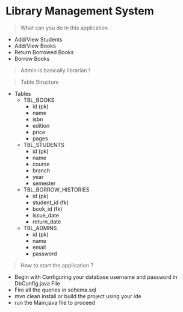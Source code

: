 # Library Management System

> What can you do in this application
* Add/View Students
* Add/View Books
* Return Borrowed Books
* Borrow Books
>Admin is basically librarian !

> Table Structure
* Tables
    * TBL_BOOKS
        * id (pk)
        * name
        * isbn
        * edition
        * price
        * pages
    * TBL_STUDENTS
        * id (pk)
        * name
        * course
        * branch
        * year
        * semester
    * TBL_BORROW_HISTORIES
      * id (pk)
      * student_id (fk)
      * book_id (fk)
      * issue_date
      * return_date
    * TBL_ADMINS
        * id (pk)
        * name
        * email
        * password

> How to start the application ?
* Begin with Configuring your database username and password in DbConfig.java File 
* Fire all the queries in schema.sql
* mvn clean install or build the project using your ide
* run the Main.java file to proceed